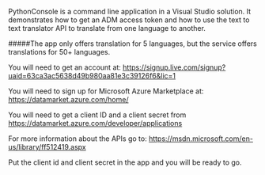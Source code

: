 PythonConsole is a command line application in a Visual Studio solution. It demonstrates how to get an ADM access token and how to use the text to text translator API to translate from one language to another.

#####The app only offers translation for 5 languages, but the service offers translations for 50+ languages.

You will need to get an account at: https://signup.live.com/signup?uaid=63ca3ac5638d49b980aa81e3c39126f6&lic=1 

You will need to sign up for Microsoft Azure Marketplace at: https://datamarket.azure.com/home/ 

You will need to get a client ID and a client secret from https://datamarket.azure.com/developer/applications

For more information about the APIs go to: https://msdn.microsoft.com/en-us/library/ff512419.aspx

Put the client id and client secret in the app and you will be ready to go.


